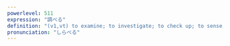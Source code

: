 ```yaml
---
powerlevel: 511
expression: "調べる"
definition: "(v1,vt) to examine; to investigate; to check up; to sense; to study; to inquire; to search; (P)"
pronunciation: "しらべる"
---
```


